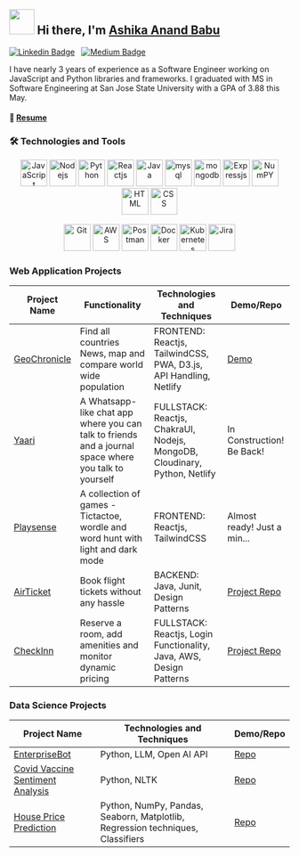 ## <img src="https://github.com/TheDudeThatCode/TheDudeThatCode/blob/master/Assets/Developer.gif" width="45px"> Hi there, I'm [Ashika Anand Babu](https://ashikaanand12.github.io/profile/)

[![Linkedin Badge](https://img.shields.io/badge/-LinkedIn-0e76a8?style=flat-square&logo=Linkedin&logoColor=white)](https://www.linkedin.com/in/ashikaa/)
&nbsp;
[![Medium Badge](https://img.shields.io/badge/medium-%2312100E.svg?&style=for-square&logo=medium&logoColor=white)](https://medium.com/@ashika.pobbathi)

I have nearly 3 years of experience as a Software Engineer working on JavaScript and Python libraries and frameworks. I graduated with MS in Software Engineering at San Jose State University with a GPA of 3.88 this May.

#### 📝 [Resume](https://drive.google.com/file/d/1vzGTJvi0EsnGHsC-iFGKBFEpvBJNT0Bn/view?usp=sharing)


###  🛠 Technologies and Tools   

<p align="center">
      <img src="https://www.vectorlogo.zone/logos/javascript/javascript-icon.svg" alt="JavaScript" width="48" height="48"/>
      <img src="https://www.vectorlogo.zone/logos/nodejs/nodejs-icon.svg" alt="Nodejs" width="48" height="48"/>
      <img src="https://www.vectorlogo.zone/logos/python/python-icon.svg" alt="Python" width="48" height="48"/>
       <img src="https://www.vectorlogo.zone/logos/reactjs/reactjs-icon.svg" alt="Reactjs" width="48" height="48"/>
      <img src="https://www.vectorlogo.zone/logos/java/java-icon.svg" alt="Java" width="48" height="48"/>
      <img src="https://www.vectorlogo.zone/logos/mysql/mysql-icon.svg" alt="mysql" width="48" height="48"/>
      <img src="https://www.vectorlogo.zone/logos/mongodb/mongodb-icon.svg" alt="mongodb" width="48" height="48"/>
      <img src="https://www.vectorlogo.zone/logos/expressjs/expressjs-icon.svg" alt="Expressjs" width="48" height="48"/>
      <img src="https://www.vectorlogo.zone/logos/numpy/numpy-icon.svg" alt="NumPY" width="48" height="48"/>
      <img src="https://www.vectorlogo.zone/logos/w3_html5/w3_html5-icon.svg" alt="HTML" width="48" height="48"/>
      <img src="https://www.vectorlogo.zone/logos/w3_css/w3_css-icon.svg" alt="CSS" width="48" height="48"/>
</p>    
<p align="center">
      <img src="https://www.vectorlogo.zone/logos/git-scm/git-scm-icon.svg" alt="Git" width="48" height="48"/>
      <img src="https://www.vectorlogo.zone/logos/amazon_aws/amazon_aws-icon.svg" alt="AWS" width="48" height="48"/>
      <img src="https://www.vectorlogo.zone/logos/getpostman/getpostman-icon.svg" alt="Postman" width="48" height="48"/>
      <img src="https://www.vectorlogo.zone/logos/docker/docker-icon.svg" alt="Docker" width="48" height="48"/>
      <img src="https://www.vectorlogo.zone/logos/kubernetes/kubernetes-icon.svg" alt="Kubernetes" width="48" height="48"/>
      <img src="https://www.vectorlogo.zone/logos/atlassian_jira/atlassian_jira-icon.svg" alt="Jira" width="48" height="48"/>
</p>

<!-- ### <img src="https://github.com/TheDudeThatCode/TheDudeThatCode/blob/master/Assets/Developer.gif" width="45px"> My GitHub Stats
<p>
  <img height="180em" src="https://github-readme-stats.vercel.app/api?username=AshikaAnand12&show_icons=true&hide_border=true&&count_private=true&include_all_commits=true" />
  <img height="180em" src="https://github-readme-stats.vercel.app/api/top-langs/?username=AshikaAnand12&show_icons=true&hide_border=true&layout=compact&langs_count=8"/> 
</p> -->

### Web Application Projects
| Project Name   | Functionality                          |Technologies and Techniques             | Demo/Repo                   |
|----------------|----------------------------------------|----------------------------------------|-----------------------------|
| [GeoChronicle](https://github.com/AshikaAnand12/GeoChronicle)   | Find all countries News, map and compare world wide population | FRONTEND: Reactjs, TailwindCSS, PWA, D3.js, API Handling, Netlify| [Demo](https://geochronicle.netlify.app) |
| [Yaari]() | A Whatsapp-like chat app where you can talk to friends and a journal space where you talk to yourself | FULLSTACK: Reactjs, ChakraUI, Nodejs, MongoDB, Cloudinary, Python, Netlify | In Construction! Be Back! |
| [Playsense]() | A collection of games - Tictactoe, wordle and word hunt with light and dark mode | FRONTEND: Reactjs, TailwindCSS | Almost ready! Just a min... |
| [AirTicket](https://github.com/AshikaAnand12/Flight-booking-project)   | Book flight tickets without any hassle |BACKEND: Java, Junit, Design Patterns| [Project Repo](https://github.com/AshikaAnand12/Flight-booking-project) |
| [CheckInn](https://github.com/AshikaAnand12/Booking.hotel)   | Reserve a room, add amenities and monitor dynamic pricing | FULLSTACK: Reactjs, Login Functionality, Java, AWS, Design Patterns | [Project Repo](https://github.com/AshikaAnand12/Booking.hotel) |



### Data Science Projects
| Project Name   | Technologies and Techniques                           | Demo/Repo                   |
|----------------|----------------------------------------|-----------------------------|
| [EnterpriseBot]() | Python, LLM, Open AI API | [Repo](https://github.com/ramyamahesh1126/chatbot)
| [Covid Vaccine Sentiment Analysis](https://github.com/vishnuvryeruva/Covid-Vaccine-Sentiment-Prediction) | Python, NLTK | [Repo](https://github.com/vishnuvryeruva/Covid-Vaccine-Sentiment-Prediction)
| [House Price Prediction](https://github.com/AshikaAnand12/House-Listing-Price-Prediction/) | Python, NumPy, Pandas, Seaborn, Matplotlib, Regression techniques, Classifiers | [Repo](https://github.com/AshikaAnand12/House-Listing-Price-Prediction/) |

<!--
| [Spam Filtering](https://github.com/AshikaAnand12/Spam-Filtering) | Python, NumPy, TF-IDF | [Repo](https://github.com/AshikaAnand12/Spam-Filtering)
| [Credit Card Fraud Detector](https://github.com/AshikaAnand12/CreditCardFraudDetector) | Python, PCA, AutoEncoder | [Repo](https://github.com/AshikaAnand12/CreditCardFraudDetector) |
| [Amazon Reviews Sentiment Analysis](https://github.com/AshikaAnand12/Amazon-reviews-Sentiment-analysis) | Python, BERT Model, Sequential LSTM, NLTK | [Repo](https://github.com/AshikaAnand12/Amazon-reviews-Sentiment-analysis) |
-->
